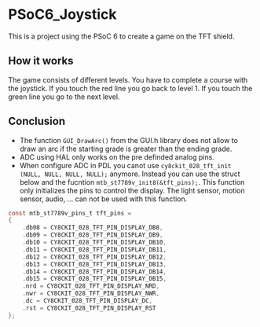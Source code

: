 # PSoC6_Joystick
This is a project using the PSoC 6 to create a game on the TFT shield.

## How it works
The game consists of different levels. You have to complete a course with the joystick. If you touch the red line you go back to level 1. If you touch the green line you go to the next level.

## Conclusion
* The function `GUI_DrawArc()` from the GUI.h library does not allow to draw an arc if the starting grade is greater than the ending grade.
* ADC using HAL only works on the pre definded analog pins.
* When configure ADC in PDL you canot use `cy8ckit_028_tft_init (NULL, NULL, NULL, NULL);` anymore.
Instead you can use the struct below and the fucntion `mtb_st7789v_init8(&tft_pins);`. This function only initializes the pins to control the display. The light sensor, motion sensor, audio, ... can not be used with this function.
```c
const mtb_st7789v_pins_t tft_pins =
{
	.db08 = CY8CKIT_028_TFT_PIN_DISPLAY_DB8,
	.db09 = CY8CKIT_028_TFT_PIN_DISPLAY_DB9,
	.db10 = CY8CKIT_028_TFT_PIN_DISPLAY_DB10,
	.db11 = CY8CKIT_028_TFT_PIN_DISPLAY_DB11,
	.db12 = CY8CKIT_028_TFT_PIN_DISPLAY_DB12,
	.db13 = CY8CKIT_028_TFT_PIN_DISPLAY_DB13,
	.db14 = CY8CKIT_028_TFT_PIN_DISPLAY_DB14,
	.db15 = CY8CKIT_028_TFT_PIN_DISPLAY_DB15,
	.nrd = CY8CKIT_028_TFT_PIN_DISPLAY_NRD,
	.nwr = CY8CKIT_028_TFT_PIN_DISPLAY_NWR,
	.dc = CY8CKIT_028_TFT_PIN_DISPLAY_DC,
	.rst = CY8CKIT_028_TFT_PIN_DISPLAY_RST
};
```